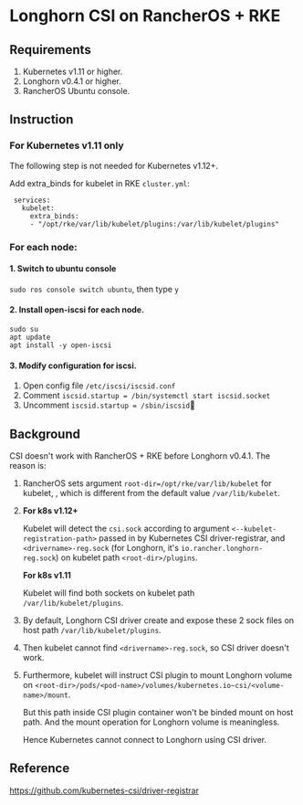 # Longhorn CSI on RancherOS + RKE

## Requirements
  1. Kubernetes v1.11 or higher.
  2. Longhorn v0.4.1 or higher.
  3. RancherOS Ubuntu console.


## Instruction
### For Kubernetes v1.11 only 
  The following step is not needed for Kubernetes v1.12+.

  Add extra_binds for kubelet in RKE `cluster.yml`:
  ```
   services:
     kubelet:
       extra_binds:
       - "/opt/rke/var/lib/kubelet/plugins:/var/lib/kubelet/plugins" 
   ```
   
### For each node:
  #### 1. Switch to ubuntu console

  `sudo ros console switch ubuntu`, then type `y`

  #### 2. Install open-iscsi for each node. 
  ```
  sudo su
  apt update
  apt install -y open-iscsi
  ```
  #### 3. Modify configuration for iscsi. 
    
  1. Open config file `/etc/iscsi/iscsid.conf`
  2. Comment `iscsid.startup = /bin/systemctl start iscsid.socket`
  3. Uncomment `iscsid.startup = /sbin/iscsid`
    


## Background 
CSI doesn't work with RancherOS + RKE before Longhorn v0.4.1. The reason is:

1. RancherOS sets argument `root-dir=/opt/rke/var/lib/kubelet` for kubelet, , which is different from the default value `/var/lib/kubelet`.
                                                                             
2. **For k8s v1.12+**

     Kubelet will detect the `csi.sock` according to argument `<--kubelet-registration-path>` passed in by Kubernetes CSI driver-registrar, and `<drivername>-reg.sock` (for Longhorn, it's `io.rancher.longhorn-reg.sock`) on kubelet path `<root-dir>/plugins`.
   
   **For k8s v1.11**
   
     Kubelet will find both sockets on kubelet path `/var/lib/kubelet/plugins`.
   
3. By default, Longhorn CSI driver create and expose these 2 sock files on host path `/var/lib/kubelet/plugins`.

4. Then kubelet cannot find `<drivername>-reg.sock`, so CSI driver doesn't work.

5. Furthermore, kubelet will instruct CSI plugin to mount Longhorn volume on `<root-dir>/pods/<pod-name>/volumes/kubernetes.io~csi/<volume-name>/mount`.

   But this path inside CSI plugin container won't be binded mount on host path. And the mount operation for Longhorn volume is meaningless.
   
   Hence Kubernetes cannot connect to Longhorn using CSI driver.

## Reference
https://github.com/kubernetes-csi/driver-registrar